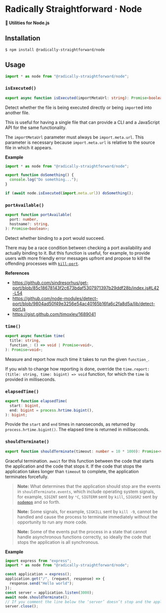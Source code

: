 # Radically Straightforward · Node

**🔨 Utilities for Node.js**

## Installation

```console
$ npm install @radically-straightforward/node
```

## Usage

```typescript
import * as node from "@radically-straightforward/node";
```

<!-- DOCUMENTATION START: ./source/index.mts -->

### `isExecuted()`

```typescript
export async function isExecuted(importMetaUrl: string): Promise<boolean>;
```

Detect whether the file is being executed directly or being `import`ed into another file.

This is useful for having a single file that can provide a CLI and a JavaScript API for the same functionality.

The `importMetaUrl` parameter must always be `import.meta.url`. This parameter is necessary because `import.meta.url` is relative to the source file in which it appears.

**Example**

```javascript
import * as node from "@radically-straightforward/node";

export function doSomething() {
  console.log("Do something...");
}

if (await node.isExecuted(import.meta.url)) doSomething();
```

### `portAvailable()`

```typescript
export function portAvailable(
  port: number,
  hostname?: string,
): Promise<boolean>;
```

Detect whether binding to a port would succeed.

There may be a race condition between checking a port availability and actually binding to it. But this function is useful, for example, to provide users with more friendly error messages upfront and propose to kill the offending processes with [`kill-port`](https://npm.im/kill-port).

**References**

- https://github.com/sindresorhus/get-port/blob/85c18678143f2c673bdaf5307971397b29ddf28b/index.js#L42-L54
- https://github.com/node-modules/detect-port/blob/9804ad50f49e3256e54ac40165b16fa6c2fa8d5a/lib/detect-port.js
- https://gist.github.com/timoxley/1689041

### `time()`

```typescript
export async function time(
  title: string,
  function_: () => void | Promise<void>,
): Promise<void>;
```

Measure and report how much time it takes to run the given `function_`.

If you wish to change how reporting is done, override the `time.report: (title: string, time: bigint) => void` function, for which the `time` is provided in milliseconds.

### `elapsedTime()`

```typescript
export function elapsedTime(
  start: bigint,
  end: bigint = process.hrtime.bigint(),
): bigint;
```

Provide the `start` and `end` times in nanoseconds, as returned by `process.hrtime.bigint()`. The elapsed time is returned in milliseconds.

### `shouldTerminate()`

```typescript
export function shouldTerminate(timeout: number = 10 * 1000): Promise<void>;
```

Graceful termination. `await` for this function between the code that starts the application and the code that stops it. If the code that stops the application takes longer than `timeout` to complete, the application terminates forcefully.

> **Note:** What determines that the application should stop are the events in `shouldTerminate.events`, which include operating system signals, for example, `SIGINT` sent by `⌃C`, `SIGTERM` sent by `kill`, `SIGUSR2` sent by [`nodemon`](https://npm.im/nodemon) and so forth.

> **Note:** Some signals, for example, `SIGKILL` sent by `kill -9`, cannot be handled and cause the process to terminate immediately without the opportunity to run any more code.

> **Note:** Some of the events put the process in a state that cannot handle asynchronous functions correctly, so ideally the code that stops the application is all synchronous.

**Example**

```javascript
import express from "express";
import * as node from "@radically-straightforward/node";

const application = express();
application.get("/", (request, response) => {
  response.send("Hello world");
});
const server = application.listen(3000);
await node.shouldTerminate();
// If you comment the line below the ‘server’ doesn’t stop and the application remains running for 10 seconds, when ‘shouldTerminate()’ terminates it forcefully.
server.close();
```

<!-- DOCUMENTATION END: ./source/index.mts -->
